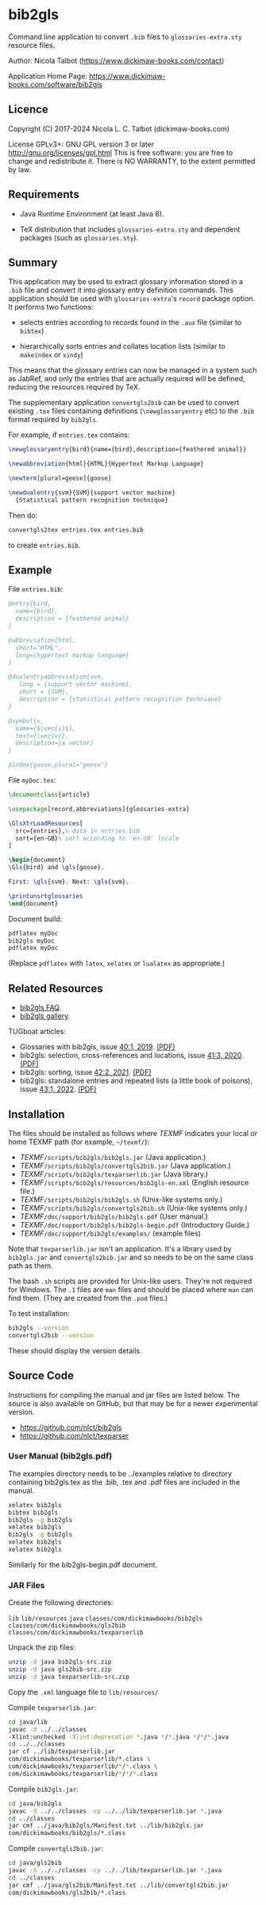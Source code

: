 # bib2gls

Command line application to convert `.bib` files to
`glossaries-extra.sty` resource files.

Author: Nicola Talbot (https://www.dickimaw-books.com/contact)

Application Home Page: https://www.dickimaw-books.com/software/bib2gls

## Licence

Copyright (C) 2017-2024 Nicola L. C. Talbot (dickimaw-books.com)

License GPLv3+: GNU GPL version 3 or later
http://gnu.org/licenses/gpl.html
This is free software: you are free to change and redistribute it.
There is NO WARRANTY, to the extent permitted by law.

## Requirements

  - Java Runtime Environment (at least Java 8).

  - TeX distribution that includes `glossaries-extra.sty` 
    and dependent packages (such as `glossaries.sty`).

## Summary

This application may be used to extract glossary information
stored in a `.bib` file and convert it into glossary entry
definition commands. This application should be used 
with `glossaries-extra`'s `record` package option. It performs
two functions:

  - selects entries according to records found in the `.aux` file
    (similar to `bibtex`)

  - hierarchically sorts entries and collates location lists
    (similar to `makeindex` or `xindy`)

This means that the glossary entries can now be managed
in a system such as JabRef, and only the entries that are
actually required will be defined, reducing the resources
required by TeX.

The supplementary application `convertgls2bib` can be used
to convert existing `.tex` files containing definitions
(`\newglossaryentry` etc) to the `.bib` format
required by `bib2gls`.

For example, if `entries.tex` contains:
```latex
\newglossaryentry{bird}{name={bird},description={feathered animal}}

\newabbreviation{html}{HTML}{Hypertext Markup Language}

\newterm[plural=geese]{goose}

\newdualentry{svm}{SVM}{support vector machine}
  {Statistical pattern recognition technique}
```
Then do:
```bash
convertgls2tex entries.tex entries.bib
```
to create `entries.bib`.

## Example

File `entries.bib`:

```bibtex
@entry{bird,
  name={bird},
  description = {feathered animal}
}

@abbreviation{html,
  short="HTML",
  long={hypertext markup language}
}

@dualentryabbreviation{svm,
   long = {support vector machine},
   short = {SVM},
   description = {statistical pattern recognition technique}
}

@symbol{v,
  name={$\vec{v}$},
  text={\vec{v}},
  description={a vector}
}

@index{goose,plural="geese"}
```

File `myDoc.tex`:

```latex
\documentclass{article}

\usepackage[record,abbreviations]{glossaries-extra}

\GlsXtrLoadResources[
  src={entries},% data in entries.bib
  sort={en-GB}% sort according to 'en-GB' locale
]

\begin{document}
\Gls{bird} and \gls{goose}.

First: \gls{svm}. Next: \gls{svm}.

\printunsrtglossaries
\end{document}
```

Document build:
```bash
pdflatex myDoc
bib2gls myDoc
pdflatex myDoc
```
(Replace `pdflatex` with `latex`, `xelatex` or `lualatex` as
appropriate.)

## Related Resources

  - [bib2gls FAQ](https://www.dickimaw-books.com/faq.php?category=bib2gls).
  - [bib2gls gallery](https://www.dickimaw-books.com/gallery/#bib2gls).

TUGboat articles:

  - Glossaries with bib2gls, issue [40:1, 2019](http://tug.org/TUGboat/Contents/contents40-1.html). 
    [(PDF)](http://tug.org/TUGboat/tb40-1/tb124talbot-bib2gls.pdf)
  - bib2gls: selection, cross-references and locations, issue [41:3, 2020](http://tug.org/TUGboat/Contents/contents41-3.html).
    [(PDF)](http://tug.org/TUGboat/tb41-3/tb129talbot-bib2gls-more.pdf)
  - bib2gls: sorting, issue [42:2, 2021](http://tug.org/TUGboat/Contents/contents42-2.html). [(PDF)](https://tug.org/TUGboat/tb42-2/tb131talbot-sorting.pdf)
  - bib2gls: standalone entries and repeated lists (a little book of
    poisons), issue [43:1, 2022](https://tug.org/TUGboat/Contents/contents43-1.html).
    [(PDF)](https://tug.org/TUGboat/tb43-1/tb133talbot-bib2gls-reorder.pdf)

## Installation

The files should be installed as follows where *TEXMF* indicates
your local or home TEXMF path (for example, `~/texmf/`):

 - *TEXMF*`/scripts/bib2gls/bib2gls.jar` (Java application.)
 - *TEXMF*`/scripts/bib2gls/convertgls2bib.jar` (Java application.)
 - *TEXMF*`/scripts/bib2gls/texparserlib.jar` (Java library.)
 - *TEXMF*`/scripts/bib2gls/resources/bib2gls-en.xml` (English
   resource file.)
 - *TEXMF*`/scripts/bib2gls/bib2gls.sh` (Unix-like systems only.)
 - *TEXMF*`/scripts/bib2gls/convertgls2bib.sh` (Unix-like systems
   only.)
 - *TEXMF*`/doc/support/bib2gls/bib2gls.pdf` (User manual.)
 - *TEXMF*`/doc/support/bib2gls/bib2gls-begin.pdf` (Introductory Guide.)
 - *TEXMF*`/doc/support/bib2gls/examples/` (example files)

Note that `texparserlib.jar` isn't an application. It's
a library used by `bib2gls.jar` and `convertgls2bib.jar`
and so needs to be on the same class path as them.

The bash `.sh` scripts are provided for Unix-like users.
They're not required for Windows. The `.1` files are `man`
files and should be placed where `man` can find them. (They
are created from the `.pod` files.)

To test installation:
```bash
bib2gls --version
convertgls2bib --version
```
These should display the version details.

## Source Code

Instructions for compiling the manual and jar files are listed
below. The source is also available on GitHub, but that may be for
a newer experimental version.

  - https://github.com/nlct/bib2gls
  - https://github.com/nlct/texparser


### User Manual (bib2gls.pdf)

The examples directory needs to be ../examples relative to directory
containing bib2gls.tex as the .bib, .tex and .pdf files are included
in the manual.

```bash
xelatex bib2gls
bibtex bib2gls
bib2gls -g bib2gls
xelatex bib2gls
bib2gls -g bib2gls
xelatex bib2gls
xelatex bib2gls
```

Similarly for the bib2gls-begin.pdf document.

### JAR Files

Create the following directories:

`lib`
`lib/resources`
`java`
`classes/com/dickimawbooks/bib2gls`
`classes/com/dickimawbooks/gls2bib`
`classes/com/dickimawbooks/texparserlib`

Unpack the zip files:

```bash
unzip -d java bib2gls-src.zip
unzip -d java gls2bib-src.zip
unzip -d java texparserlib-src.zip
```

Copy the `.xml` language file to `lib/resources/`

Compile `texparserlib.jar`:

```bash
cd java/lib 
javac -d ../../classes
-Xlint:unchecked -Xlint:deprecation *.java */*.java */*/*.java
cd ../../classes 
jar cf ../lib/texparserlib.jar 
com/dickimawbooks/texparserlib/*.class \
com/dickimawbooks/texparserlib/*/*.class \
com/dickimawbooks/texparserlib/*/*/*.class 
```

Compile `bib2gls.jar`:

```bash
cd java/bib2gls
javac -d ../../classes -cp ../../lib/texparserlib.jar *.java
cd ../classes
jar cmf ../java/bib2gls/Manifest.txt ../lib/bib2gls.jar
com/dickimawbooks/bib2gls/*.class
```

Compile `convertgls2bib.jar`:

```bash
cd java/gls2bib
javac -d ../../classes -cp ../../lib/texparserlib.jar *.java
cd ../classes
jar cmf ../java/gls2bib/Manifest.txt ../lib/convertgls2bib.jar
com/dickimawbooks/gls2bib/*.class
```
